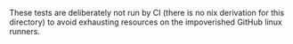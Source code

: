 These tests are deliberately not run by CI (there is no nix derivation
for this directory) to avoid exhausting resources on the impoverished
GitHub linux runners.